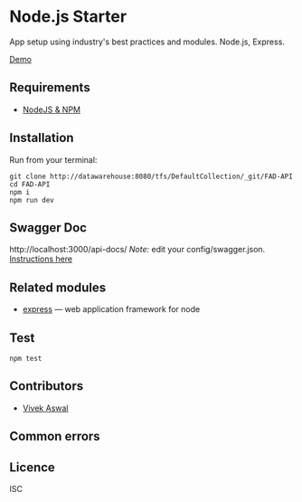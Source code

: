 # Node.js Starter
App setup using industry's best practices and modules.
Node.js, Express.

[Demo]()


## Requirements
* [NodeJS & NPM](http://nodejs.org/download)

## Installation

Run from your terminal:

    git clone http://datawarehouse:8080/tfs/DefaultCollection/_git/FAD-API
    cd FAD-API
    npm i
    npm run dev
    
## Swagger Doc
http://localhost:3000/api-docs/
*Note:* edit your config/swagger.json. [Instructions here]()

## Related modules
* [express](https://github.com/visionmedia/express) — web application framework for node


## Test

    npm test

## Contributors
* [Vivek Aswal](vivek.aswal@learningmate.com)

## Common errors

## Licence 
ISC

